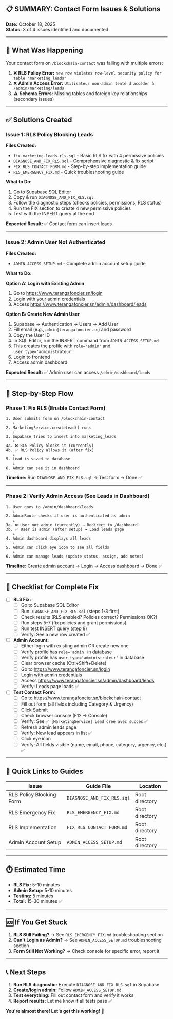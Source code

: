 ## 📋 **SUMMARY: Contact Form Issues & Solutions**

**Date:** October 18, 2025  
**Status:** 3 of 4 issues identified and documented

---

## 🎯 **What Was Happening**

Your contact form on `/blockchain-contact` was failing with multiple errors:

1. ❌ **RLS Policy Error:** `new row violates row-level security policy for table "marketing_leads"`
2. ❌ **Admin Access Error:** `Utilisateur non-admin tenté d'accéder à /admin/marketing/leads`
3. ⚠️ **Schema Errors:** Missing tables and foreign key relationships (secondary issues)

---

## ✅ **Solutions Created**

### **Issue 1: RLS Policy Blocking Leads**

**Files Created:**
- `fix-marketing-leads-rls.sql` - Basic RLS fix with 4 permissive policies
- `DIAGNOSE_AND_FIX_RLS.sql` - Comprehensive diagnostic & fix script
- `FIX_RLS_CONTACT_FORM.md` - Step-by-step implementation guide
- `RLS_EMERGENCY_FIX.md` - Quick troubleshooting guide

**What to Do:**
1. Go to Supabase SQL Editor
2. Copy & run `DIAGNOSE_AND_FIX_RLS.sql`
3. Follow the diagnostic steps (checks policies, permissions, RLS status)
4. Run the FIX section to create 4 new permissive policies
5. Test with the INSERT query at the end

**Expected Result:** ✅ Contact form can insert leads

---

### **Issue 2: Admin User Not Authenticated**

**Files Created:**
- `ADMIN_ACCESS_SETUP.md` - Complete admin account setup guide

**What to Do:**

**Option A: Login with Existing Admin**
1. Go to https://www.terangafoncier.sn/login
2. Login with your admin credentials
3. Access https://www.terangafoncier.sn/admin/dashboard/leads

**Option B: Create New Admin User**
1. Supabase → Authentication → Users → Add User
2. Fill email (e.g., `admin@terangafoncier.sn`) and password
3. Copy the User ID
4. In SQL Editor, run the INSERT command from `ADMIN_ACCESS_SETUP.md`
5. This creates the profile with `role='admin'` and `user_type='administrateur'`
6. Login to frontend
7. Access admin dashboard

**Expected Result:** ✅ Admin user can access `/admin/dashboard/leads`

---

## 🚀 **Step-by-Step Flow**

### **Phase 1: Fix RLS (Enable Contact Form)**

```
1. User submits form on /blockchain-contact
   ↓
2. MarketingService.createLead() runs
   ↓
3. Supabase tries to insert into marketing_leads
   ↓
4a. ❌ RLS Policy blocks it (currently)
4b. ✅ RLS Policy allows it (after fix)
   ↓
5. Lead is saved to database
   ↓
6. Admin can see it in dashboard
```

**Timeline:** Run `DIAGNOSE_AND_FIX_RLS.sql` → Test form → Done ✅

---

### **Phase 2: Verify Admin Access (See Leads in Dashboard)**

```
1. User goes to /admin/dashboard/leads
   ↓
2. AdminRoute checks if user is authenticated as admin
   ↓
3a. ❌ User not admin (currently) → Redirect to /dashboard
3b. ✅ User is admin (after setup) → Load leads page
   ↓
4. Admin dashboard displays all leads
   ↓
5. Admin can click eye icon to see all fields
   ↓
6. Admin can manage leads (update status, assign, add notes)
```

**Timeline:** Create admin account → Login → Access dashboard → Done ✅

---

## 📝 **Checklist for Complete Fix**

- [ ] **RLS Fix:**
  - [ ] Go to Supabase SQL Editor
  - [ ] Run `DIAGNOSE_AND_FIX_RLS.sql` (steps 1-3 first)
  - [ ] Check results (RLS enabled? Policies correct? Permissions OK?)
  - [ ] Run steps 5-7 (fix policies and grant permissions)
  - [ ] Run test INSERT query (step 8)
  - [ ] Verify: See a new row created ✅

- [ ] **Admin Account:**
  - [ ] Either login with existing admin OR create new one
  - [ ] Verify profile has `role='admin'` in database
  - [ ] Verify profile has `user_type='administrateur'` in database
  - [ ] Clear browser cache (Ctrl+Shift+Delete)
  - [ ] Go to https://www.terangafoncier.sn/login
  - [ ] Login with admin credentials
  - [ ] Access https://www.terangafoncier.sn/admin/dashboard/leads
  - [ ] Verify: Leads page loads ✅

- [ ] **Test Contact Form:**
  - [ ] Go to https://www.terangafoncier.sn/blockchain-contact
  - [ ] Fill out form (all fields including Category & Urgency)
  - [ ] Click Submit
  - [ ] Check browser console (F12 → Console)
  - [ ] Verify: See `✅ [MarketingService] Lead créé avec succès` ✅
  - [ ] Refresh admin leads page
  - [ ] Verify: New lead appears in list ✅
  - [ ] Click eye icon
  - [ ] Verify: All fields visible (name, email, phone, category, urgency, etc.) ✅

---

## 🔗 **Quick Links to Guides**

| Issue | Guide File | Location |
|-------|-----------|----------|
| RLS Policy Blocking Form | `DIAGNOSE_AND_FIX_RLS.sql` | Root directory |
| RLS Emergency Fix | `RLS_EMERGENCY_FIX.md` | Root directory |
| RLS Implementation | `FIX_RLS_CONTACT_FORM.md` | Root directory |
| Admin Account Setup | `ADMIN_ACCESS_SETUP.md` | Root directory |

---

## ⏱️ **Estimated Time**

- **RLS Fix:** 5-10 minutes
- **Admin Setup:** 5-10 minutes
- **Testing:** 5 minutes
- **Total:** 15-30 minutes ✅

---

## 🆘 **If You Get Stuck**

1. **RLS Still Failing?** → See `RLS_EMERGENCY_FIX.md` troubleshooting section
2. **Can't Login as Admin?** → See `ADMIN_ACCESS_SETUP.md` troubleshooting section
3. **Form Still Not Working?** → Check console for specific error, report it

---

## 📞 **Next Steps**

1. **Run RLS diagnostic:** Execute `DIAGNOSE_AND_FIX_RLS.sql` in Supabase
2. **Create/login admin:** Follow `ADMIN_ACCESS_SETUP.md`
3. **Test everything:** Fill out contact form and verify it works
4. **Report results:** Let me know if all tests pass ✅

**You're almost there! Let's get this working! 🚀**
